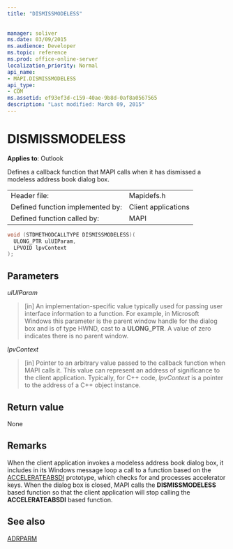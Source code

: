 ```yaml
---
title: "DISMISSMODELESS"
 
 
manager: soliver
ms.date: 03/09/2015
ms.audience: Developer
ms.topic: reference
ms.prod: office-online-server
localization_priority: Normal
api_name:
- MAPI.DISMISSMODELESS
api_type:
- COM
ms.assetid: ef93ef3d-c159-40ae-9b8d-0af8a0567565
description: "Last modified: March 09, 2015"
---
```


# DISMISSMODELESS

  
  
**Applies to**: Outlook 
  
Defines a callback function that MAPI calls when it has dismissed a modeless address book dialog box. 
  
|||
|:-----|:-----|
|Header file:  <br/> |Mapidefs.h  <br/> |
|Defined function implemented by:  <br/> |Client applications  <br/> |
|Defined function called by:  <br/> |MAPI  <br/> |
   
```cpp
void (STDMETHODCALLTYPE DISMISSMODELESS)(
  ULONG_PTR ulUIParam,
  LPVOID lpvContext
);
```

## Parameters

 _ulUIParam_
  
> [in] An implementation-specific value typically used for passing user interface information to a function. For example, in Microsoft Windows this parameter is the parent window handle for the dialog box and is of type HWND, cast to a **ULONG_PTR**. A value of zero indicates there is no parent window. 
    
 _lpvContext_
  
> [in] Pointer to an arbitrary value passed to the callback function when MAPI calls it. This value can represent an address of significance to the client application. Typically, for C++ code,  _lpvContext_ is a pointer to the address of a C++ object instance. 
    
## Return value

None
  
## Remarks

When the client application invokes a modeless address book dialog box, it includes in its Windows message loop a call to a function based on the [ACCELERATEABSDI](accelerateabsdi.md) prototype, which checks for and processes accelerator keys. When the dialog box is closed, MAPI calls the **DISMISSMODELESS** based function so that the client application will stop calling the **ACCELERATEABSDI** based function. 
  
## See also



[ADRPARM](adrparm.md)

